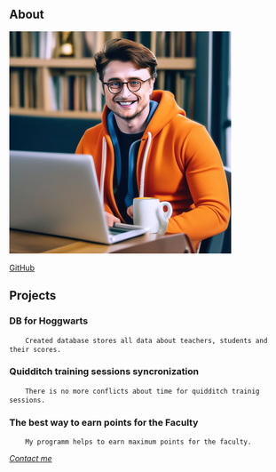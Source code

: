 ## About

 ![Me](Me.jpg)
 
 [GitHub](https://github.com/aysor)

## Projects

### DB for Hoggwarts
        Created database stores all data about teachers, students and their scores.

### Quidditch training sessions syncronization
        There is no more conflicts about time for quidditch trainig sessions.

### The best way to earn points for the Faculty
        My programm helps to earn maximum points for the faculty.

   [*Contact me*]()
